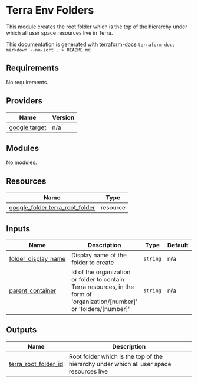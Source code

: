 # Terra Env Folders

This module creates the root folder which is the top of the hierarchy under which all user space resources live in Terra.

This documentation is generated with [terraform-docs](https://github.com/segmentio/terraform-docs)
`terraform-docs markdown --no-sort . > README.md`

## Requirements

No requirements.

## Providers

| Name | Version |
|------|---------|
| <a name="provider_google.target"></a> [google.target](#provider\_google.target) | n/a |

## Modules

No modules.

## Resources

| Name | Type |
|------|------|
| [google_folder.terra_root_folder](https://registry.terraform.io/providers/hashicorp/google/latest/docs/resources/folder) | resource |

## Inputs

| Name | Description | Type | Default | Required |
|------|-------------|------|---------|:--------:|
| <a name="input_folder_display_name"></a> [folder\_display\_name](#input\_folder\_display\_name) | Display name of the folder to create | `string` | n/a | yes |
| <a name="input_parent_container"></a> [parent\_container](#input\_parent\_container) | Id of the organization or folder to contain Terra resources, in the form of 'organization/[number]' or 'folders/[number]' | `string` | n/a | yes |

## Outputs

| Name | Description |
|------|-------------|
| <a name="output_terra_root_folder_id"></a> [terra\_root\_folder\_id](#output\_terra\_root\_folder\_id) | Root folder which is the top of the hierarchy under which all user space resources live |
